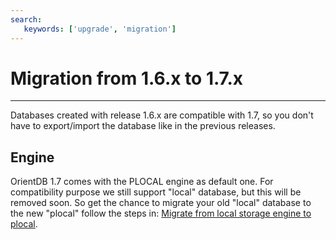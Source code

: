 ```yaml
---
search:
   keywords: ['upgrade', 'migration']
---
```


# Migration from 1.6.x to 1.7.x
____

Databases created with release 1.6.x are compatible with 1.7, so you don't have to export/import the database like in the previous releases.

## Engine

OrientDB 1.7 comes with the PLOCAL engine as default one. For compatibility purpose we still support "local" database, but this will be removed soon. So get the chance to migrate your old "local" database to the new "plocal" follow the steps in: [Migrate from local storage engine to plocal](Upgrade.md#migrate-from-local-storage-engine-to-plocal).
